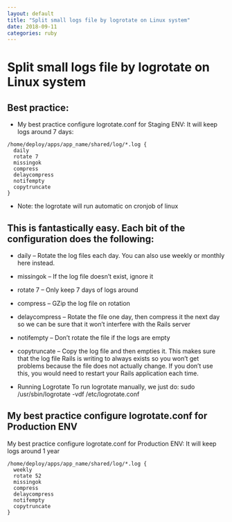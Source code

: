 ```yaml
---
layout: default
title: "Split small logs file by logrotate on Linux system"
date: 2018-09-11
categories: ruby
---
```


# Split small logs file by logrotate on Linux system

## Best practice:

- My best practice configure logrotate.conf for Staging ENV: It will keep logs around 7 days:

```
/home/deploy/apps/app_name/shared/log/*.log {
  daily
  rotate 7
  missingok
  compress
  delaycompress
  notifempty
  copytruncate
}
```

- Note: the logrotate will run automatic on cronjob of linux

## This is fantastically easy. Each bit of the configuration does the following:

- daily – Rotate the log files each day. You can also use weekly or monthly here instead.

- missingok – If the log file doesn’t exist, ignore it

- rotate 7 – Only keep 7 days of logs around

- compress – GZip the log file on rotation

- delaycompress – Rotate the file one day, then compress it the next day so we can be sure that it won’t
interfere with the Rails server

- notifempty – Don’t rotate the file if the logs are empty

- copytruncate – Copy the log file and then empties it. This makes sure that the log file Rails is writing to always exists so you won’t get problems because the file does not actually change. If you don’t use this, you would need to restart your Rails application each time.

- Running Logrotate To run logrotate manually, we just do: sudo /usr/sbin/logrotate -vdf /etc/logrotate.conf

## My best practice configure logrotate.conf for Production ENV

My best practice configure logrotate.conf for Production ENV: It will keep logs around 1 year

```
/home/deploy/apps/app_name/shared/log/*.log {
  weekly
  rotate 52
  missingok
  compress
  delaycompress
  notifempty
  copytruncate
}
```
